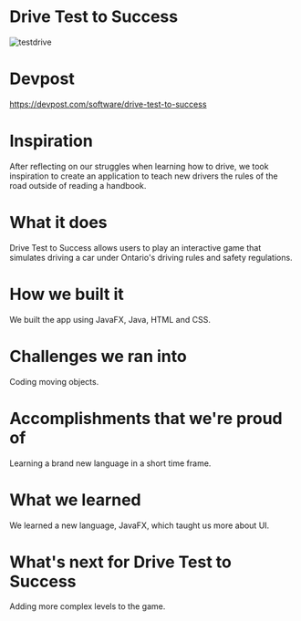 # Drive Test to Success
![testdrive](https://user-images.githubusercontent.com/98188715/231290624-5c468aed-e5ee-4cca-a67a-2d8c6484f8ad.jpeg)

# Devpost
https://devpost.com/software/drive-test-to-success

# Inspiration
After reflecting on our struggles when learning how to drive, we took inspiration to create an application to teach new drivers the rules of the road outside of reading a handbook.

# What it does
Drive Test to Success allows users to play an interactive game that simulates driving a car under Ontario's driving rules and safety regulations.

# How we built it
We built the app using JavaFX, Java, HTML and CSS.

# Challenges we ran into
Coding moving objects.

# Accomplishments that we're proud of
Learning a brand new language in a short time frame.

# What we learned
We learned a new language, JavaFX, which taught us more about UI.

# What's next for Drive Test to Success
Adding more complex levels to the game.
